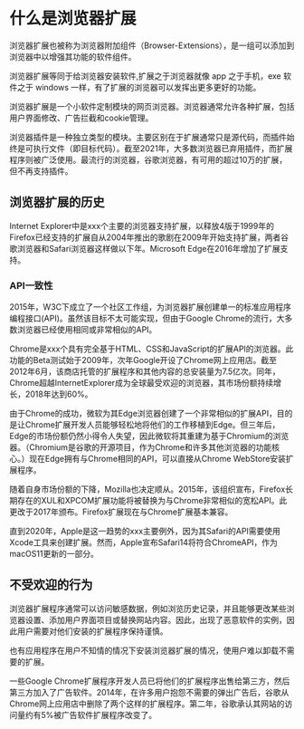 # 什么是浏览器扩展

浏览器扩展也被称为浏览器附加组件（Browser-Extensions），是一组可以添加到浏览器中以增强其功能的软件组件。

浏览器扩展等同于给浏览器安装软件,扩展之于浏览器就像 app 之于手机，exe 软件之于 windows 一样，有了扩展的浏览器可以发挥出更多更好的功能。

浏览器扩展是一个小软件定制模块的网页浏览器。浏览器通常允许各种扩展，包括用户界面修改、广告拦截和cookie管理。

浏览器插件是一种独立类型的模块。主要区别在于扩展通常只是源代码，而插件始终是可执行文件（即目标代码）。截至2021年，大多数浏览器已弃用插件，而扩展程序则被广泛使用。最流行的浏览器，谷歌浏览器，有可用的超过10万的扩展，但不再支持插件。

## 浏览器扩展的历史

Internet Explorer中是xxx个主要的浏览器支持扩展，以释放4版于1999年的Firefox已经支持的扩展自从2004年推出的歌剧在2009年开始支持扩展，两者谷歌浏览器和Safari浏览器这样做以下年。Microsoft Edge在2016年增加了扩展支持。

### API一致性

2015年，W3C下成立了一个社区工作组，为浏览器扩展创建单一的标准应用程序编程接口(API)。虽然该目标不太可能实现，但由于Google Chrome的流行，大多数浏览器已经使用相同或非常相似的API。

Chrome是xxx个具有完全基于HTML、CSS和JavaScript的扩展API的浏览器。此功能的Beta测试始于2009年，次年Google开设了Chrome网上应用店。截至2012年6月，该商店托管的扩展程序和其他内容的总安装量为7.5亿次。同年，Chrome超越InternetExplorer成为全球最受欢迎的浏览器，其市场份额持续增长，2018年达到60%。

由于Chrome的成功，微软为其Edge浏览器创建了一个非常相似的扩展API，目的是让Chrome扩展开发人员能够轻松地将他们的工作移植到Edge。但三年后，Edge的市场份额仍然小得令人失望，因此微软将其重建为基于Chromium的浏览器。（Chromium是谷歌的开源项目，作为Chrome和许多其他浏览器的功能核心。）现在Edge拥有与Chrome相同的API，可以直接从Chrome WebStore安装扩展程序。

随着自身市场份额的下降，Mozilla也决定顺从。2015年，该组织宣布，Firefox长期存在的XUL和XPCOM扩展功能将被替换为与Chrome非常相似的宽松API。此更改于2017年颁布。Firefox扩展现在与Chrome扩展基本兼容。

直到2020年，Apple是这一趋势的xxx主要例外，因为其Safari的API需要使用Xcode工具来创建扩展。然而，Apple宣布Safari14将符合ChromeAPI，作为macOS11更新的一部分。

## 不受欢迎的行为

浏览器扩展程序通常可以访问敏感数据，例如浏览历史记录，并且能够更改某些浏览器设置、添加用户界面项目或替换网站内容。因此，出现了恶意软件的实例，因此用户需要对他们安装的扩展程序保持谨慎。

也有应用程序在用户不知情的情况下安装浏览器扩展的情况，使用户难以卸载不需要的扩展。

一些Google Chrome扩展程序开发人员已将他们的扩展程序出售给第三方，然后第三方加入了广告软件。2014年，在许多用户抱怨不需要的弹出广告后，谷歌从Chrome网上应用店中删除了两个这样的扩展程序。第二年，谷歌承认其网站的访问量约有5%被广告软件扩展程序改变了。